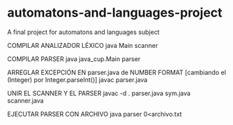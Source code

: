 # automatons-and-languages-project
A final project for automatons and languages subject

COMPILAR ANALIZADOR LÉXICO
java Main scanner

COMPILAR PARSER
java java_cup.Main parser

ARREGLAR EXCEPCIÓN EN parser.java de NUMBER FORMAT [cambiando el (Integer) por Integer.parseInt()]
javac parser.java

UNIR EL SCANNER Y EL PARSER
javac -d . parser.java sym.java scanner.java

EJECUTAR PARSER CON ARCHIVO
java parser 0<archivo.txt
